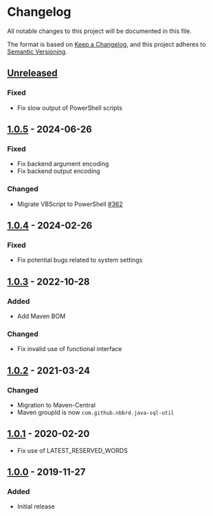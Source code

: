 # Changelog

All notable changes to this project will be documented in this file.

The format is based on [Keep a Changelog](https://keepachangelog.com/en/1.0.0/), and this project adheres
to [Semantic Versioning](https://semver.org/spec/v2.0.0.html).

## [Unreleased]

### Fixed

- Fix slow output of PowerShell scripts

## [1.0.5] - 2024-06-26

### Fixed

- Fix backend argument encoding
- Fix backend output encoding

### Changed

- Migrate VBScript to PowerShell [#362](https://github.com/nbbrd/java-sql-util/issues/362)

## [1.0.4] - 2024-02-26

### Fixed

- Fix potential bugs related to system settings

## [1.0.3] - 2022-10-28

### Added

- Add Maven BOM

### Changed

- Fix invalid use of functional interface

## [1.0.2] - 2021-03-24

### Changed

- Migration to Maven-Central
- Maven groupId is now `com.github.nbbrd.java-sql-util`

## [1.0.1] - 2020-02-20

- Fix use of LATEST_RESERVED_WORDS

## [1.0.0] - 2019-11-27

### Added

- Initial release

[Unreleased]: https://github.com/nbbrd/java-sql-util/compare/v1.0.5...HEAD
[1.0.5]: https://github.com/nbbrd/java-sql-util/compare/v1.0.4...v1.0.5
[1.0.4]: https://github.com/nbbrd/java-sql-util/compare/v1.0.3...v1.0.4
[1.0.3]: https://github.com/nbbrd/java-sql-util/compare/v1.0.2...v1.0.3
[1.0.2]: https://github.com/nbbrd/java-sql-util/compare/v1.0.1...v1.0.2
[1.0.1]: https://github.com/nbbrd/java-sql-util/compare/v1.0.0...v1.0.1
[1.0.0]: https://github.com/nbbrd/java-sql-util/releases/tag/v1.0.0
